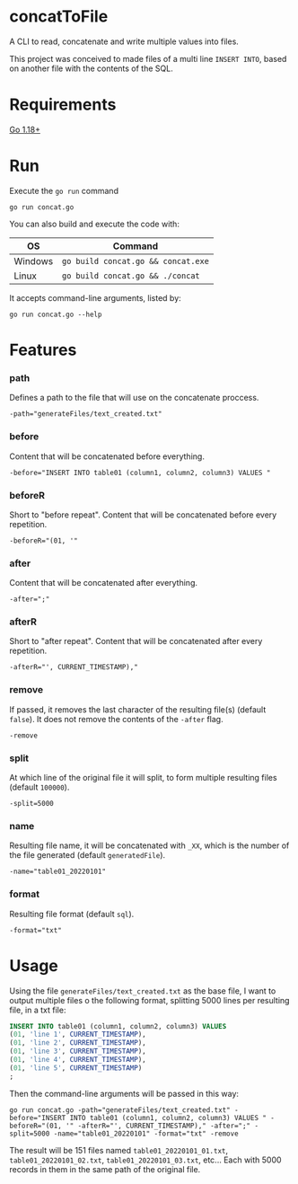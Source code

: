 # concatToFile

A CLI to read, concatenate and write multiple values into files.

This project was conceived to made files of a multi line `INSERT INTO`, based on another file with the contents of the SQL.

# Requirements

[Go 1.18+](https://go.dev/dl/)

# Run

Execute the `go run` command

    go run concat.go

You can also build and execute the code with:

OS | Command
--- | --- 
Windows | `go build concat.go && concat.exe`
Linux | `go build concat.go && ./concat`

It accepts command-line arguments, listed by: 

    go run concat.go --help

# Features

### path

Defines a path to the file that will use on the concatenate proccess.

    -path="generateFiles/text_created.txt"

### before

Content that will be concatenated before everything.

    -before="INSERT INTO table01 (column1, column2, column3) VALUES "

### beforeR

Short to "before repeat". Content that will be concatenated before every repetition.

    -beforeR="(01, '"

### after

Content that will be concatenated after everything.

    -after=";"

### afterR

Short to "after repeat". Content that will be concatenated after every repetition.

    -afterR="', CURRENT_TIMESTAMP),"

### remove

If passed, it removes the last character of the resulting file(s) (default `false`). It does not remove the contents of the `-after` flag.

    -remove

### split

At which line of the original file it will split, to form multiple resulting files (default `100000`).

    -split=5000

### name

Resulting file name, it will be concatenated with `_XX`, which is the number of the file generated (default `generatedFile`).

    -name="table01_20220101"

### format

Resulting file format (default `sql`).

    -format="txt"

# Usage

Using the file `generateFiles/text_created.txt` as the base file, I want to output multiple files o the following format, splitting 5000 lines per resulting file, in a txt file:

```sql
INSERT INTO table01 (column1, column2, column3) VALUES 
(01, 'line 1', CURRENT_TIMESTAMP),
(01, 'line 2', CURRENT_TIMESTAMP),
(01, 'line 3', CURRENT_TIMESTAMP),
(01, 'line 4', CURRENT_TIMESTAMP),
(01, 'line 5', CURRENT_TIMESTAMP)
;
```

Then the command-line arguments will be passed in this way:

    go run concat.go -path="generateFiles/text_created.txt" -before="INSERT INTO table01 (column1, column2, column3) VALUES " -beforeR="(01, '" -afterR="', CURRENT_TIMESTAMP)," -after=";" -split=5000 -name="table01_20220101" -format="txt" -remove

The result will be 151 files named `table01_20220101_01.txt`, `table01_20220101_02.txt`, `table01_20220101_03.txt`, etc... Each with 5000 records in them in the same path of the original file.